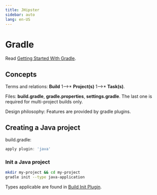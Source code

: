 ```yaml
---
title: JHipster
sidebar: auto
lang: en-US
---
```

# Gradle

Read [Getting Started With Gradle](https://www.petrikainulainen.net/getting-started-with-gradle/).

## Concepts

Terms and relations: **Build** 1&#10230;* **Project(s)** 1&#10230;* **Task(s)**.

Files: **build.gradle**, **gradle.properties**, **settings.gradle**. The last one is required for multi-project builds only.

Design philosophy: Features are provided by gradle plugins.

## Creating a Java project

build.gradle:

```gradle
apply plugin: 'java'
```

### Init a Java project

```bash
mkdir my-project && cd my-project
gradle init --type java-application
```

Types applicable are found in [Build Init Plugin](https://docs.gradle.org/current/userguide/build_init_plugin.html).
